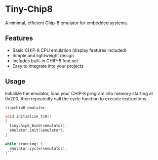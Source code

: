 # Tiny-Chip8
A minimal, efficient Chip-8 emulator for embedded systems.

## Features
- Basic CHIP-8 CPU emulation (display features included)
- Simple and lightweight design
- Includes built-in CHIP-8 font set
- Easy to integrate into your projects

## Usage
Initialize the emulator, load your CHIP-8 program into memory starting at 0x200, then repeatedly call the cycle function to execute instructions.

```c
tinychip8 emulator;

void initialize_tc8()
{
  tinychip8_bind(&emulator);
  emulator.init(&emulator);
}

while (running) {
  emulator.cycle(&emulator);
}```
